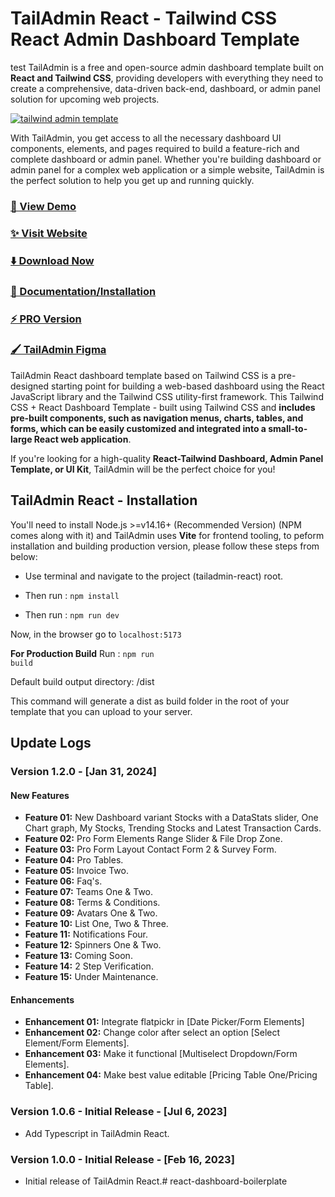 # TailAdmin React - Tailwind CSS React Admin Dashboard Template
 test
TailAdmin is a free and open-source admin dashboard template built on **React and Tailwind CSS**, providing developers with everything they need to create a comprehensive, data-driven back-end, 
dashboard, or admin panel solution for upcoming web projects.

[![tailwind admin template](https://ucarecdn.com/364f2f57-6e1a-4ca4-9fc8-ab721029f6c3/tailadmingh.png)](https://tailadmin.com/)


With TailAdmin, you get access to all the necessary dashboard UI components, elements, and pages required to build a feature-rich and complete dashboard or admin panel. Whether you're building dashboard or admin panel for a complex web application or a simple website, TailAdmin is the perfect solution to help you get up and running quickly.

### [🚀 View Demo](https://react-demo.tailadmin.com/)

### [✨ Visit Website](https://tailadmin.com/)

### [⬇️ Download Now](https://tailadmin.com/download)

### [📄 Documentation/Installation](https://tailadmin.com/docs)

### [⚡ PRO Version](https://tailadmin.com/pricing)

### [🖌️ TailAdmin Figma](https://www.figma.com/community/file/1214477970819985778)

TailAdmin React dashboard template based on Tailwind CSS is a pre-designed starting point for building a web-based dashboard using the React JavaScript library and the Tailwind CSS utility-first framework. This Tailwind CSS + React Dashboard Template - built using Tailwind CSS and **includes pre-built components, such as navigation menus, charts, tables, and forms, which can be easily customized and integrated into a small-to-large React web application**.

If you're looking for a high-quality **React-Tailwind Dashboard, Admin Panel Template, or UI Kit**, TailAdmin will be the perfect choice for you!

## TailAdmin React - Installation

You'll need to install Node.js >=v14.16+ (Recommended Version) (NPM comes along with it) and TailAdmin uses **Vite** for frontend tooling, to peform installation and building production version, please follow these steps from below:

- Use terminal and navigate to the project (tailadmin-react) root.

- Then run : <code>npm install</code>

- Then run : <code>npm run dev</code>

Now, in the browser go to <code>localhost:5173</code>

**For Production Build**
Run : <code>npm run build</code>

Default build output directory: /dist

This command will generate a dist as build folder in the root of your template that you can upload to your server.


## Update Logs

### Version 1.2.0 - [Jan 31, 2024]

#### New Features

- **Feature 01:** New Dashboard variant Stocks with a DataStats slider, One Chart graph, My Stocks, Trending Stocks and Latest Transaction Cards.
- **Feature 02:** Pro Form Elements Range Slider & File Drop Zone.
- **Feature 03:** Pro Form Layout Contact Form 2 & Survey Form.
- **Feature 04:** Pro Tables.
- **Feature 05:** Invoice Two.
- **Feature 06:** Faq's.
- **Feature 07:** Teams One & Two.
- **Feature 08:** Terms & Conditions.
- **Feature 09:** Avatars One & Two.
- **Feature 10:** List One, Two & Three.
- **Feature 11:** Notifications Four.
- **Feature 12:** Spinners One & Two.
- **Feature 13:** Coming Soon.
- **Feature 14:** 2 Step Verification.
- **Feature 15:** Under Maintenance.

#### Enhancements

- **Enhancement 01:** Integrate flatpickr in [Date Picker/Form Elements]
- **Enhancement 02:** Change color after select an option [Select Element/Form Elements].
- **Enhancement 03:** Make it functional [Multiselect Dropdown/Form Elements].
- **Enhancement 04:** Make best value editable [Pricing Table One/Pricing Table].

### Version 1.0.6 - Initial Release - [Jul 6, 2023]

- Add Typescript in TailAdmin React.

### Version 1.0.0 - Initial Release - [Feb 16, 2023]

- Initial release of TailAdmin React.# react-dashboard-boilerplate
